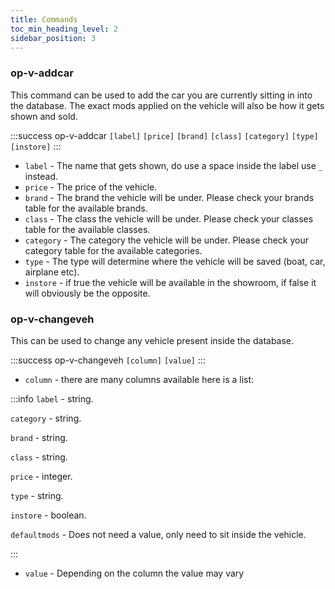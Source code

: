 ```yaml
---
title: Commands
toc_min_heading_level: 2
sidebar_position: 3
---
```


### op-v-addcar
This command can be used to add the car you are currently sitting in into the database. The exact mods applied on the vehicle will also be how it gets shown and sold.

:::success
op-v-addcar `[label]` `[price]` `[brand]` `[class]` `[category]` `[type]` `[instore]`
:::
* `label` - The name that gets shown, do use a space inside the label use `_` instead.
* `price` - The price of the vehicle.
* `brand` - The brand the vehicle will be under. Please check your brands table for the available brands.
* `class` - The class the vehicle will be under. Please check your classes table for the available classes.
* `category` - The category the vehicle will be under. Please check your category table for the available categories.
* `type` - The type will determine where the vehicle will be saved (boat, car, airplane etc).
* `instore` - if true the vehicle will be available in the showroom, if false it will obviously be the opposite.

### op-v-changeveh
This can be used to change any vehicle present inside the database.

:::success
op-v-changeveh `[column]` `[value]`
:::
* `column` - there are many columns available here is a list:

:::info
`label` - string.

`category` - string.

`brand` - string.

`class` - string.

`price` - integer.

`type` - string.

`instore` - boolean.

`defaultmods` - Does not need a value, only need to sit inside the vehicle.

:::

* `value` - Depending on the column the value may vary